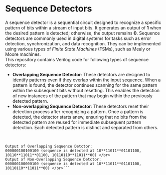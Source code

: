 # Sequence Detectors
A sequence detector is a sequential circuit designed to recognize a specific pattern of bits within a stream of input bits. It generates an output of **1** when the desired pattern is detected; otherwise, the output remains **0**. Sequence detectors are commonly used in digital systems for tasks such as error detection, synchronization, and data recognition. They can be implemented using various types of *Finite State Machines* (FSMs), such as Mealy or Moore machines.
</br>
This repository contains Verilog code for following types of sequence detectors:
- **Overlapping Sequence Detector**: These detectors are designed to identify patterns even if they overlap within the input sequence. When a pattern is found, the detector continues scanning for the same pattern within the subsequent bits without resetting. This enables the detection of new instances of the pattern that may begin within the previously detected pattern.
- **Non-overlapping Sequence Detector**: These detectors reset their detection process after recognizing a pattern. Once a pattern is detected, the detector starts anew, ensuring that no bits from the detected pattern are reused for immediate subsequent pattern detection. Each detected pattern is distinct and separated from others.
</br>

```For example to detect the sequence 11011 in the sequence 101101101101100 </br>
Output of Overlapping Sequence Detctor:                  000000100100100 (sequence is detected at 10**11011**01101100, 10110**11011**01100, 10110110**11011**00) </br>
Output of Non-Overlapping Sequence Detctor:              000000100000100 (sequence is detected at 10**11011**01101100, 10110110**11011**00) </br>```
